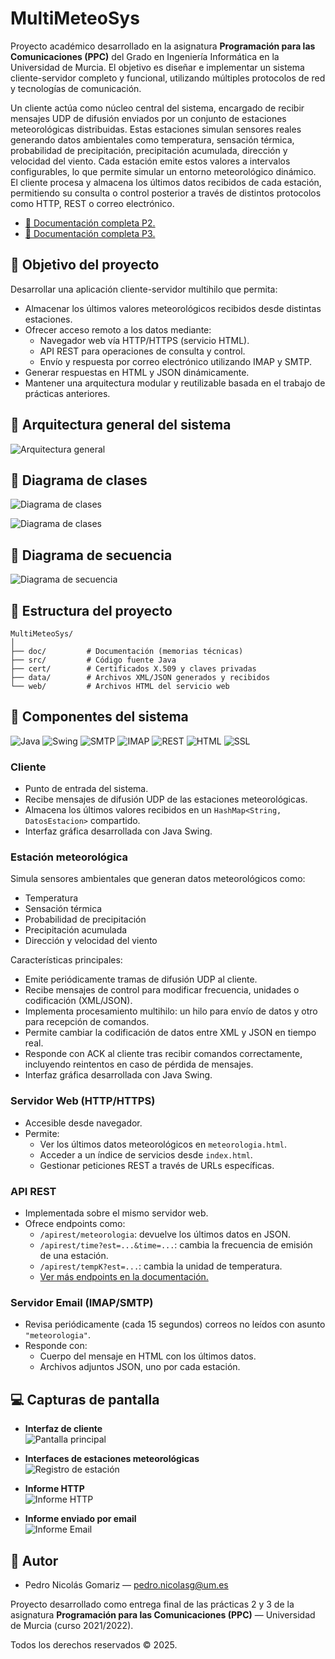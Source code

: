 # MultiMeteoSys

Proyecto académico desarrollado en la asignatura **Programación para las Comunicaciones (PPC)** del Grado en Ingeniería Informática en la Universidad de Murcia. El objetivo es diseñar e implementar un sistema cliente-servidor completo y funcional, utilizando múltiples protocolos de red y tecnologías de comunicación.

Un cliente actúa como núcleo central del sistema, encargado de recibir mensajes UDP de difusión enviados por un conjunto de estaciones meteorológicas distribuidas. Estas estaciones simulan sensores reales generando datos ambientales como temperatura, sensación térmica, probabilidad de precipitación, precipitación acumulada, dirección y velocidad del viento. Cada estación emite estos valores a intervalos configurables, lo que permite simular un entorno meteorológico dinámico. El cliente procesa y almacena los últimos datos recibidos de cada estación, permitiendo su consulta o control posterior a través de distintos protocolos como HTTP, REST o correo electrónico.

- [📄 Documentación completa P2.](./doc/Memoria_PPC_P2.pdf)
- [📄 Documentación completa P3.](./doc/Memoria_PPC_P3.pdf)

## 🎯 Objetivo del proyecto

Desarrollar una aplicación cliente-servidor multihilo que permita:

- Almacenar los últimos valores meteorológicos recibidos desde distintas estaciones.
- Ofrecer acceso remoto a los datos mediante:
  - Navegador web vía HTTP/HTTPS (servicio HTML).
  - API REST para operaciones de consulta y control.
  - Envío y respuesta por correo electrónico utilizando IMAP y SMTP.
- Generar respuestas en HTML y JSON dinámicamente.
- Mantener una arquitectura modular y reutilizable basada en el trabajo de prácticas anteriores.

## 📐 Arquitectura general del sistema

![Arquitectura general](./doc/images/diagrama_arquitectura.png)

## 🧬 Diagrama de clases

![Diagrama de clases](./doc/images/diagrama_clases_P2.png)

![Diagrama de clases](./doc/images/diagrama_clases_p3.png)

## 🔁 Diagrama de secuencia

![Diagrama de secuencia](./doc/images/diagrama_secuencia_estaciones_cliente.png)

## 📂 Estructura del proyecto

```
MultiMeteoSys/
│
├── doc/         # Documentación (memorias técnicas)
├── src/         # Código fuente Java
├── cert/        # Certificados X.509 y claves privadas
├── data/        # Archivos XML/JSON generados y recibidos
└── web/         # Archivos HTML del servicio web
```

## 🧩 Componentes del sistema

![Java](https://img.shields.io/badge/Java-ED8B00?style=for-the-badge&logo=openjdk&logoColor=white)
![Swing](https://img.shields.io/badge/Swing-6DB33F?style=for-the-badge&logo=java&logoColor=white)
![SMTP](https://img.shields.io/badge/SMTP-FF6600?style=for-the-badge&logo=maildotru&logoColor=white)
![IMAP](https://img.shields.io/badge/IMAP-0078D4?style=for-the-badge&logo=maildotru&logoColor=white)
![REST](https://img.shields.io/badge/REST-009688?style=for-the-badge&logo=swagger&logoColor=white)
![HTML](https://img.shields.io/badge/HTML5-E34F26?style=for-the-badge&logo=html5&logoColor=white)
![SSL](https://img.shields.io/badge/SSL-0A66C2?style=for-the-badge&logo=letsencrypt&logoColor=white)

### Cliente

- Punto de entrada del sistema.
- Recibe mensajes de difusión UDP de las estaciones meteorológicas.
- Almacena los últimos valores recibidos en un `HashMap<String, DatosEstacion>` compartido.
- Interfaz gráfica desarrollada con Java Swing.

### Estación meteorológica

Simula sensores ambientales que generan datos meteorológicos como:

- Temperatura
- Sensación térmica
- Probabilidad de precipitación
- Precipitación acumulada
- Dirección y velocidad del viento

Características principales:

- Emite periódicamente tramas de difusión UDP al cliente.
- Recibe mensajes de control para modificar frecuencia, unidades o codificación (XML/JSON).
- Implementa procesamiento multihilo: un hilo para envío de datos y otro para recepción de comandos.
- Permite cambiar la codificación de datos entre XML y JSON en tiempo real.
- Responde con ACK al cliente tras recibir comandos correctamente, incluyendo reintentos en caso de pérdida de mensajes.
- Interfaz gráfica desarrollada con Java Swing.

### Servidor Web (HTTP/HTTPS)

- Accesible desde navegador.
- Permite:
  - Ver los últimos datos meteorológicos en `meteorologia.html`.
  - Acceder a un índice de servicios desde `index.html`.
  - Gestionar peticiones REST a través de URLs específicas.

### API REST

- Implementada sobre el mismo servidor web.
- Ofrece endpoints como:
  - `/apirest/meteorologia`: devuelve los últimos datos en JSON.
  - `/apirest/time?est=...&time=...`: cambia la frecuencia de emisión de una estación.
  - `/apirest/tempK?est=...`: cambia la unidad de temperatura.
  - [Ver más endpoints en la documentación.](./doc/Memoria_PPC_P3.pdf)

### Servidor Email (IMAP/SMTP)

- Revisa periódicamente (cada 15 segundos) correos no leídos con asunto `"meteorologia"`.
- Responde con:
  - Cuerpo del mensaje en HTML con los últimos datos.
  - Archivos adjuntos JSON, uno por cada estación.

## 💻 Capturas de pantalla

- **Interfaz de cliente**  
  ![Pantalla principal](./doc/images/app_cliente.png)

- **Interfaces de estaciones meteorológicas**  
  ![Registro de estación](./doc/images/app_estacion.png)

- **Informe HTTP**  
  ![Informe HTTP](./doc/images/informe_http.png)

- **Informe enviado por email**  
  ![Informe Email](./doc/images/informe_email.png)

## 👤 Autor

- Pedro Nicolás Gomariz — pedro.nicolasg@um.es

Proyecto desarrollado como entrega final de las prácticas 2 y 3 de la asignatura **Programación para las Comunicaciones (PPC)** — Universidad de Murcia (curso 2021/2022).

Todos los derechos reservados © 2025.
